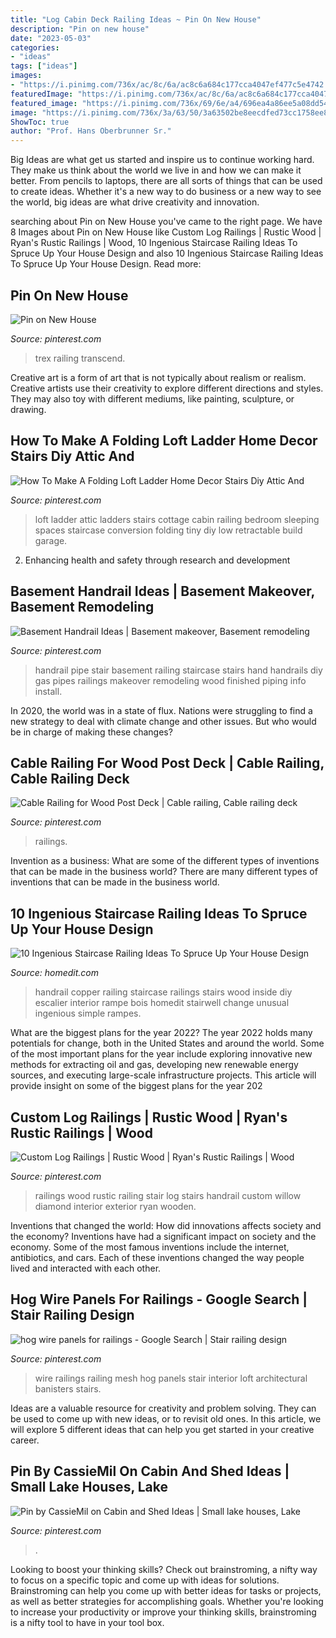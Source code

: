 ```yaml
---
title: "Log Cabin Deck Railing Ideas ~ Pin On New House"
description: "Pin on new house"
date: "2023-05-03"
categories:
- "ideas"
tags: ["ideas"]
images:
- "https://i.pinimg.com/736x/ac/8c/6a/ac8c6a684c177cca4047ef477c5e4742.jpg"
featuredImage: "https://i.pinimg.com/736x/ac/8c/6a/ac8c6a684c177cca4047ef477c5e4742.jpg"
featured_image: "https://i.pinimg.com/736x/69/6e/a4/696ea4a86ee5a08dd5453716891aa6b8.jpg"
image: "https://i.pinimg.com/736x/3a/63/50/3a63502be8eecdfed73cc1758ee88f01.jpg"
ShowToc: true
author: "Prof. Hans Oberbrunner Sr."
---
```



Big Ideas are what get us started and inspire us to continue working hard. They make us think about the world we live in and how we can make it better. From pencils to laptops, there are all sorts of things that can be used to create ideas. Whether it's a new way to do business or a new way to see the world, big ideas are what drive creativity and innovation.

	

		
searching about Pin on New House you've came to the right page. We have 8 Images about Pin on New House like Custom Log Railings | Rustic Wood | Ryan&#039;s Rustic Railings | Wood, 10 Ingenious Staircase Railing Ideas To Spruce Up Your House Design and also 10 Ingenious Staircase Railing Ideas To Spruce Up Your House Design. Read more:
		
    
## Pin On New House

<img loading=lazy src="https://i.pinimg.com/736x/31/19/df/3119dfd9e80902de7ff285dc67230690.jpg" onerror="this.onerror=null;this.src='https://tse1.mm.bing.net/th?id=OIP.k6UqtzFkCe9GmyxnEfE5wAHaFj&amp;pid=15.1';" alt="Pin on New House">

_Source: pinterest.com_

>trex railing transcend. 

	

Creative art is a form of art that is not typically about realism or realism. Creative artists use their creativity to explore different directions and styles. They may also toy with different mediums, like painting, sculpture, or drawing.

    
## How To Make A Folding Loft Ladder Home Decor Stairs Diy Attic And

<img loading=lazy src="https://i.pinimg.com/736x/ac/8c/6a/ac8c6a684c177cca4047ef477c5e4742.jpg" onerror="this.onerror=null;this.src='https://tse3.mm.bing.net/th?id=OIP.ywBjzurczmLf3gGI4BfwPAHaLE&amp;pid=15.1';" alt="How To Make A Folding Loft Ladder Home Decor Stairs Diy Attic And">

_Source: pinterest.com_

>loft ladder attic ladders stairs cottage cabin railing bedroom sleeping spaces staircase conversion folding tiny diy low retractable build garage. 

	

2. Enhancing health and safety through research and development 

    
## Basement Handrail Ideas | Basement Makeover, Basement Remodeling

<img loading=lazy src="https://i.pinimg.com/736x/9e/c3/56/9ec3561193af20a97f9373709c665e3a.jpg" onerror="this.onerror=null;this.src='https://tse2.mm.bing.net/th?id=OIP.6292wa0gMlCLNbdzE-JZgwHaJ3&amp;pid=15.1';" alt="Basement Handrail Ideas | Basement makeover, Basement remodeling">

_Source: pinterest.com_

>handrail pipe stair basement railing staircase stairs hand handrails diy gas pipes railings makeover remodeling wood finished piping info install. 

	

In 2020, the world was in a state of flux. Nations were struggling to find a new strategy to deal with climate change and other issues. But who would be in charge of making these changes?

    
## Cable Railing For Wood Post Deck | Cable Railing, Cable Railing Deck

<img loading=lazy src="https://i.pinimg.com/736x/69/6e/a4/696ea4a86ee5a08dd5453716891aa6b8.jpg" onerror="this.onerror=null;this.src='https://tse3.mm.bing.net/th?id=OIP.wK5Q0iltuW75HYkrVXUu8AHaLG&amp;pid=15.1';" alt="Cable Railing for Wood Post Deck | Cable railing, Cable railing deck">

_Source: pinterest.com_

>railings. 

	

Invention as a business: What are some of the different types of inventions that can be made in the business world?
There are many different types of inventions that can be made in the business world.

    
## 10 Ingenious Staircase Railing Ideas To Spruce Up Your House Design

<img loading=lazy src="http://cdn.homedit.com/wp-content/uploads/2014/04/copper-handrail.jpg" onerror="this.onerror=null;this.src='https://tse3.mm.bing.net/th?id=OIP.sKb2s__2DIuvJOVb-ckp2QHaJ4&amp;pid=15.1';" alt="10 Ingenious Staircase Railing Ideas To Spruce Up Your House Design">

_Source: homedit.com_

>handrail copper railing staircase railings stairs wood inside diy escalier interior rampe bois homedit stairwell change unusual ingenious simple rampes. 

	

What are the biggest plans for the year 2022?
The year 2022 holds many potentials for change, both in the United States and around the world. Some of the most important plans for the year include exploring innovative new methods for extracting oil and gas, developing new renewable energy sources, and executing large-scale infrastructure projects. This article will provide insight on some of the biggest plans for the year 202
    
## Custom Log Railings | Rustic Wood | Ryan&#039;s Rustic Railings | Wood

<img loading=lazy src="https://i.pinimg.com/736x/3a/63/50/3a63502be8eecdfed73cc1758ee88f01.jpg" onerror="this.onerror=null;this.src='https://tse3.mm.bing.net/th?id=OIP.iszoY4QZrzzJH2g4oJiVNQHaJ3&amp;pid=15.1';" alt="Custom Log Railings | Rustic Wood | Ryan&#039;s Rustic Railings | Wood">

_Source: pinterest.com_

>railings wood rustic railing stair log stairs handrail custom willow diamond interior exterior ryan wooden. 

	

Inventions that changed the world: How did innovations affects society and the economy?
Inventions have had a significant impact on society and the economy. Some of the most famous inventions include the internet, antibiotics, and cars. Each of these inventions changed the way people lived and interacted with each other.

    
## Hog Wire Panels For Railings - Google Search | Stair Railing Design

<img loading=lazy src="https://i.pinimg.com/736x/b3/04/a5/b304a55e7f41ff073d7bf417a779d21b--wire-mesh-railings.jpg" onerror="this.onerror=null;this.src='https://tse2.mm.bing.net/th?id=OIP.TJDA10F0PYU2KmiLKOIfeAHaE7&amp;pid=15.1';" alt="hog wire panels for railings - Google Search | Stair railing design">

_Source: pinterest.com_

>wire railings railing mesh hog panels stair interior loft architectural banisters stairs. 

	

Ideas are a valuable resource for creativity and problem solving. They can be used to come up with new ideas, or to revisit old ones. In this article, we will explore 5 different ideas that can help you get started in your creative career.

    
## Pin By CassieMil On Cabin And Shed Ideas | Small Lake Houses, Lake

<img loading=lazy src="https://i.pinimg.com/736x/8b/e8/45/8be8455a8f03da47ded2e0936c591eaa.jpg" onerror="this.onerror=null;this.src='https://tse2.mm.bing.net/th?id=OIP.PfH6qJmm8ooXOAm6ouawugHaF6&amp;pid=15.1';" alt="Pin by CassieMil on Cabin and Shed Ideas | Small lake houses, Lake">

_Source: pinterest.com_

>. 

	

Looking to boost your thinking skills? Check out brainstroming, a nifty way to focus on a specific topic and come up with ideas for solutions. Brainstroming can help you come up with better ideas for tasks or projects, as well as better strategies for accomplishing goals. Whether you're looking to increase your productivity or improve your thinking skills, brainstroming is a nifty tool to have in your tool box.

